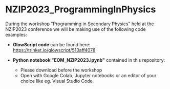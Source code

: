 # NZIP2023_ProgrammingInPhysics

During the workshop "Programming in Secondary Physics" held at the NZIP2023 conference we will be making use of the following code examples:

- **GlowScript code** can be found here: https://trinket.io/glowscript/513aff4078

- **Python notebook "EOM_NZIP2023.ipynb"** contained in this repository:
   - Please download before the workshop 
   - Open with Google Colab, Jupyter notebooks or an editor of your choice like eg. Visual Studio Code.

